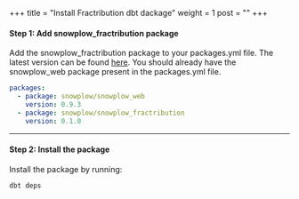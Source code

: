 +++
title = "Install Fractribution dbt dackage"
weight = 1
post = ""
+++


#### **Step 1:** Add snowplow_fractribution package
Add the snowplow_fractribution package to your packages.yml file. The latest version can be found [here](https://hub.getdbt.com/snowplow/snowplow_fractribution/latest/). You should already have the snowplow_web package present in the packages.yml file.

```yml
packages:
  - package: snowplow/snowplow_web
    version: 0.9.3
  - package: snowplow/snowplow_fractribution
    version: 0.1.0
```

***

#### **Step 2:** Install the package
Install the package by running:

```
dbt deps
```

